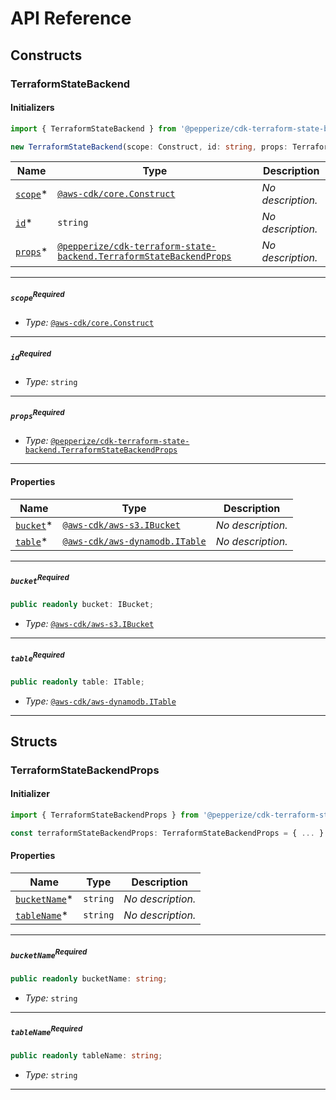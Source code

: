 # API Reference <a name="API Reference" id="api-reference"></a>

## Constructs <a name="Constructs" id="constructs"></a>

### TerraformStateBackend <a name="@pepperize/cdk-terraform-state-backend.TerraformStateBackend" id="pepperizecdkterraformstatebackendterraformstatebackend"></a>

#### Initializers <a name="@pepperize/cdk-terraform-state-backend.TerraformStateBackend.Initializer" id="pepperizecdkterraformstatebackendterraformstatebackendinitializer"></a>

```typescript
import { TerraformStateBackend } from '@pepperize/cdk-terraform-state-backend'

new TerraformStateBackend(scope: Construct, id: string, props: TerraformStateBackendProps)
```

| **Name** | **Type** | **Description** |
| --- | --- | --- |
| [`scope`](#pepperizecdkterraformstatebackendterraformstatebackendparameterscope)<span title="Required">*</span> | [`@aws-cdk/core.Construct`](#@aws-cdk/core.Construct) | *No description.* |
| [`id`](#pepperizecdkterraformstatebackendterraformstatebackendparameterid)<span title="Required">*</span> | `string` | *No description.* |
| [`props`](#pepperizecdkterraformstatebackendterraformstatebackendparameterprops)<span title="Required">*</span> | [`@pepperize/cdk-terraform-state-backend.TerraformStateBackendProps`](#@pepperize/cdk-terraform-state-backend.TerraformStateBackendProps) | *No description.* |

---

##### `scope`<sup>Required</sup> <a name="@pepperize/cdk-terraform-state-backend.TerraformStateBackend.parameter.scope" id="pepperizecdkterraformstatebackendterraformstatebackendparameterscope"></a>

- *Type:* [`@aws-cdk/core.Construct`](#@aws-cdk/core.Construct)

---

##### `id`<sup>Required</sup> <a name="@pepperize/cdk-terraform-state-backend.TerraformStateBackend.parameter.id" id="pepperizecdkterraformstatebackendterraformstatebackendparameterid"></a>

- *Type:* `string`

---

##### `props`<sup>Required</sup> <a name="@pepperize/cdk-terraform-state-backend.TerraformStateBackend.parameter.props" id="pepperizecdkterraformstatebackendterraformstatebackendparameterprops"></a>

- *Type:* [`@pepperize/cdk-terraform-state-backend.TerraformStateBackendProps`](#@pepperize/cdk-terraform-state-backend.TerraformStateBackendProps)

---



#### Properties <a name="Properties" id="properties"></a>

| **Name** | **Type** | **Description** |
| --- | --- | --- |
| [`bucket`](#pepperizecdkterraformstatebackendterraformstatebackendpropertybucket)<span title="Required">*</span> | [`@aws-cdk/aws-s3.IBucket`](#@aws-cdk/aws-s3.IBucket) | *No description.* |
| [`table`](#pepperizecdkterraformstatebackendterraformstatebackendpropertytable)<span title="Required">*</span> | [`@aws-cdk/aws-dynamodb.ITable`](#@aws-cdk/aws-dynamodb.ITable) | *No description.* |

---

##### `bucket`<sup>Required</sup> <a name="@pepperize/cdk-terraform-state-backend.TerraformStateBackend.property.bucket" id="pepperizecdkterraformstatebackendterraformstatebackendpropertybucket"></a>

```typescript
public readonly bucket: IBucket;
```

- *Type:* [`@aws-cdk/aws-s3.IBucket`](#@aws-cdk/aws-s3.IBucket)

---

##### `table`<sup>Required</sup> <a name="@pepperize/cdk-terraform-state-backend.TerraformStateBackend.property.table" id="pepperizecdkterraformstatebackendterraformstatebackendpropertytable"></a>

```typescript
public readonly table: ITable;
```

- *Type:* [`@aws-cdk/aws-dynamodb.ITable`](#@aws-cdk/aws-dynamodb.ITable)

---


## Structs <a name="Structs" id="structs"></a>

### TerraformStateBackendProps <a name="@pepperize/cdk-terraform-state-backend.TerraformStateBackendProps" id="pepperizecdkterraformstatebackendterraformstatebackendprops"></a>

#### Initializer <a name="[object Object].Initializer" id="object-objectinitializer"></a>

```typescript
import { TerraformStateBackendProps } from '@pepperize/cdk-terraform-state-backend'

const terraformStateBackendProps: TerraformStateBackendProps = { ... }
```

#### Properties <a name="Properties" id="properties"></a>

| **Name** | **Type** | **Description** |
| --- | --- | --- |
| [`bucketName`](#pepperizecdkterraformstatebackendterraformstatebackendpropspropertybucketname)<span title="Required">*</span> | `string` | *No description.* |
| [`tableName`](#pepperizecdkterraformstatebackendterraformstatebackendpropspropertytablename)<span title="Required">*</span> | `string` | *No description.* |

---

##### `bucketName`<sup>Required</sup> <a name="@pepperize/cdk-terraform-state-backend.TerraformStateBackendProps.property.bucketName" id="pepperizecdkterraformstatebackendterraformstatebackendpropspropertybucketname"></a>

```typescript
public readonly bucketName: string;
```

- *Type:* `string`

---

##### `tableName`<sup>Required</sup> <a name="@pepperize/cdk-terraform-state-backend.TerraformStateBackendProps.property.tableName" id="pepperizecdkterraformstatebackendterraformstatebackendpropspropertytablename"></a>

```typescript
public readonly tableName: string;
```

- *Type:* `string`

---



